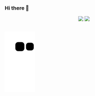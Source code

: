 ### Hi there 👋

<div align="center">
  <img height="180em" src="https://github-readme-stats.vercel.app/api?username=YouKnow-sys&show_icons=true&theme=dracula&include_all_commits=true&count_private=true"/>
  <img height="180em" src="https://github-readme-stats.vercel.app/api/top-langs/?username=YouKnow-sys&layout=compact&langs_count=7&theme=dracula"/>
 </div>
  
##

<div> 
 
  ![Snake animation](https://github.com/YouKnow-sys/YouKnow-sys/blob/output/github-contribution-grid-snake.svg)
 
</div>
